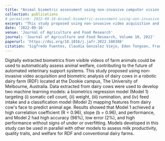 ```yaml
---
title: "Animal biometric assessment using non-invasive computer vision and machine learning are good predictors of dairy cows age and welfare: The future of automated veterinary support systems"
collection: publications
# permalink: 2022-09-16-Animal-biometric-assessment-using-non-invasive-computer-vision-and-machine-learning
excerpt: "This study proposed using non-invasive video acquisition and biometric analysis of dairy cows in a robotic dairy farm (RDF) located at the Dookie campus, The University of Melbourne, Australia. Data extracted from dairy cows were used to develop two machine learning models: a biometrics regression model (Model 1) targeting (i) somatic cell count, (ii) weight, (iii) rumination, and (iv) feed intake and a classification model (Model 2) mapping features from dairy cow's face to predict animal age. Results showed that Model 1 achieved a high correlation coefficient (R = 0.96), slope (b = 0.96), and performance, and Model 2 had high accuracy (98%), low error (2%), and high performance without signs of under or overfitting. Models developed in this study can be used in parallel with other models to assess milk productivity, quality traits, and welfare for RDF and conventional dairy farms."
date: '2022-09-16'
venue: 'Journal of Agriculture and Food Research'
journal: 'Journal of Agriculture and Food Research, Volume 10, 2022'
paperurl: 'https://doi.org/10.1016/j.jafr.2022.100388'
citation: 'Sigfredo Fuentes, Claudia Gonzalez Viejo, Eden Tongson, Frank R. Dunshea, Hai Ho Dac, Nir Lipovetzky. (2020). &quot;Animal biometric assessment using non-invasive computer vision and machine learning are good predictors of dairy cows age and welfare: The future of automated veterinary support systems.&quot; <i>Journal of Agriculture and Food Research, Volume 10, 2022</i>.'
---
```

Digitally extracted biometrics from visible videos of farm animals could be used to automatically assess animal welfare, contributing to the future of automated veterinary support systems. This study proposed using non-invasive video acquisition and biometric analysis of dairy cows in a robotic dairy farm (RDF) located at the Dookie campus, The University of Melbourne, Australia. Data extracted from dairy cows were used to develop two machine learning models: a biometrics regression model (Model 1) targeting (i) somatic cell count, (ii) weight, (iii) rumination, and (iv) feed intake and a classification model (Model 2) mapping features from dairy cow's face to predict animal age. Results showed that Model 1 achieved a high correlation coefficient (R = 0.96), slope (b = 0.96), and performance, and Model 2 had high accuracy (98%), low error (2%), and high performance without signs of under or overfitting. Models developed in this study can be used in parallel with other models to assess milk productivity, quality traits, and welfare for RDF and conventional dairy farms.

<!-- Recommended citation: Your Name, You. (2009). "Paper Title Number 1." <i>Journal 1</i>. 1(1). -->
